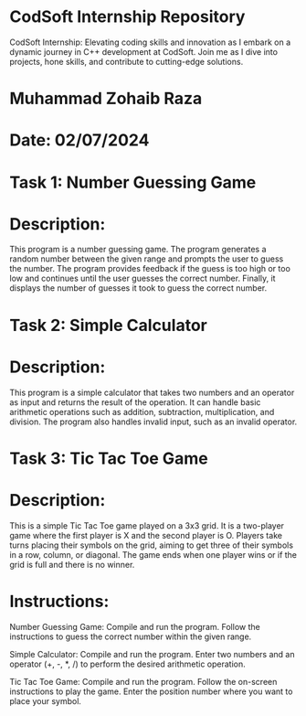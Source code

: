 # CodSoft Internship Repository
CodSoft Internship: Elevating coding skills and innovation as I embark on a dynamic journey in C++ development at CodSoft. Join me as I dive into projects, hone skills, and contribute to cutting-edge solutions.
# Muhammad Zohaib Raza
# Date: 02/07/2024

# Task 1: Number Guessing Game
# Description:
This program is a number guessing game. The program generates a random number between the given range and prompts the user to guess the number. The program provides feedback if the guess is too high or too low and continues until the user guesses the correct number. Finally, it displays the number of guesses it took to guess the correct number.

# Task 2: Simple Calculator
# Description:
This program is a simple calculator that takes two numbers and an operator as input and returns the result of the operation. It can handle basic arithmetic operations such as addition, subtraction, multiplication, and division. The program also handles invalid input, such as an invalid operator.

# Task 3: Tic Tac Toe Game
# Description:
This is a simple Tic Tac Toe game played on a 3x3 grid. It is a two-player game where the first player is X and the second player is O. Players take turns placing their symbols on the grid, aiming to get three of their symbols in a row, column, or diagonal. The game ends when one player wins or if the grid is full and there is no winner.

# Instructions:
Number Guessing Game: Compile and run the program. Follow the instructions to guess the correct number within the given range.

Simple Calculator: Compile and run the program. Enter two numbers and an operator (+, -, *, /) to perform the desired arithmetic operation.

Tic Tac Toe Game: Compile and run the program. Follow the on-screen instructions to play the game. Enter the position number where you want to place your symbol.
